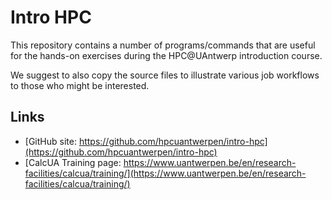 # Intro HPC

This repository contains a number of programs/commands that are useful for the
hands-on exercises during the HPC@UAntwerp introduction course.

We suggest to also copy the source files to illustrate various job workflows
to those who might be interested.

## Links

- [GitHub site: https://github.com/hpcuantwerpen/intro-hpc](https://github.com/hpcuantwerpen/intro-hpc)
- [CalcUA Training page: https://www.uantwerpen.be/en/research-facilities/calcua/training/](https://www.uantwerpen.be/en/research-facilities/calcua/training/)

